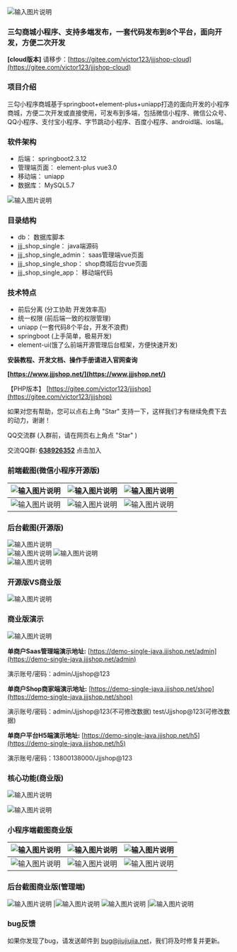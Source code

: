 ![输入图片说明](https://www.jjjshop.net/gitee/all/jdsh01.png)
### 三勾商城小程序、支持多端发布，一套代码发布到8个平台，面向开发，方便二次开发

 **[cloud版本]** 请移步：[https://gitee.com/victor123/jjjshop-cloud](https://gitee.com/victor123/jjjshop-cloud)

### 项目介绍


三勾小程序商城基于springboot+element-plus+uniapp打造的面向开发的小程序商城，方便二次开发或直接使用，可发布到多端，包括微信小程序、微信公众号、QQ小程序、支付宝小程序、字节跳动小程序、百度小程序、android端、ios端。


### 软件架构

- 后端：  springboot2.3.12
- 管理端页面：  element-plus vue3.0
- 移动端：  uniapp
- 数据库：  MySQL5.7

![输入图片说明](https://www.jjjshop.net/gitee/single-java/jjjshop.jpg)
### 目录结构

- db：  数据库脚本
- jjj_shop_single：  java端源码
- jjj_shop_single_admin：  saas管理端vue页面
- jjj_shop_single_shop：  shop商城后台vue页面
- jjj_shop_single_app：  移动端代码

### 技术特点
- 前后分离 (分工协助 开发效率高)
- 统一权限 (前后端一致的权限管理)
- uniapp (一套代码8个平台，开发不浪费)
- springboot (上手简单，极易开发)
- element-ui(饿了么前端开源管理后台框架，方便快速开发)

**安装教程、开发文档、操作手册请进入官网查询** 

 **[https://www.jjjshop.net/](https://www.jjjshop.net/)** 

【PHP版本】 [https://gitee.com/victor123/jjjshop](https://gitee.com/victor123/jjjshop)

如果对您有帮助，您可以点右上角 "Star" 支持一下，这样我们才有继续免费下去的动力，谢谢！

QQ交流群 (入群前，请在网页右上角点 "Star" )

交流QQ群:  **[638926352](http://638926352 )**   点击加入

### 前端截图(微信小程序开源版)
| ![输入图片说明](https://www.jjjshop.net/gitee/all/dky01.jpg)  | ![输入图片说明](https://www.jjjshop.net/gitee/all/dky02.jpg)  | ![输入图片说明](https://www.jjjshop.net/gitee/all/dky03.jpg)  |
|---|---|---|
| ![输入图片说明](https://www.jjjshop.net/gitee/all/dky04.jpg)  | ![输入图片说明](https://www.jjjshop.net/gitee/all/dky05.jpg)  | ![输入图片说明](https://www.jjjshop.net/gitee/all/dky06.jpg)  |

### 后台截图(开源版)
![输入图片说明](https://www.jjjshop.net/gitee/all/jdkyht01.png)  
![输入图片说明](https://www.jjjshop.net/gitee/all/jdkyht02.png) 
![输入图片说明](https://www.jjjshop.net/gitee/all/jdkyht03.png)    
![输入图片说明](https://www.jjjshop.net/gitee/all/jdkyht04.png)  
 

### 开源版VS商业版
![输入图片说明](https://www.jjjshop.net/gitee/all/jdsh02.png)

### 商业版演示
![输入图片说明](https://www.jjjshop.net/gitee/all/jdsh03.png)

**单商户Saas管理端演示地址:**  [https://demo-single-java.jjjshop.net/admin](https://demo-single-java.jjjshop.net/admin)

演示账号/密码：admin/Jjjshop@123

 **单商户Shop商家端演示地址:**  [https://demo-single-java.jjjshop.net/shop](https://demo-single-java.jjjshop.net/shop)

演示账号/密码：admin/Jjjshop@123(不可修改数据) test/Jjjshop@123(可修改数据)

 **单商户平台H5端演示地址:**  [https://demo-single-java.jjjshop.net/h5](https://demo-single-java.jjjshop.net/h5)

演示账号/密码：13800138000/Jjjshop@123
 

### 核心功能(商业版)
![输入图片说明](https://www.jjjshop.net/gitee/all/jdsh04.png)

![输入图片说明](https://www.jjjshop.net/gitee/all/jdsh05.png)

### 小程序端截图商业版
| ![输入图片说明](https://www.jjjshop.net/gitee/all/jdqt01.jpg)  | ![输入图片说明](https://www.jjjshop.net/gitee/all/jdqt02.jpg)  |![输入图片说明](https://www.jjjshop.net/gitee/all/jdqt03.jpg)  |
|---|---|---|
| ![输入图片说明](https://www.jjjshop.net/gitee/all/jdqt04.jpg)  | ![输入图片说明](https://www.jjjshop.net/gitee/all/jdqt05.jpg)  |![输入图片说明](https://www.jjjshop.net/gitee/all/jdqt06.jpg)  |

### 后台截图商业版(管理端)
![输入图片说明](https://www.jjjshop.net/gitee/all/jdht01.jpg)  |![输入图片说明](https://www.jjjshop.net/gitee/all/jdht02.jpg) 
![输入图片说明](https://www.jjjshop.net/gitee/all/jdht03.jpg)  |![输入图片说明](https://www.jjjshop.net/gitee/all/jdht04.jpg) 





 ### bug反馈

如果你发现了bug，请发送邮件到 bug@jiujiujia.net，我们将及时修复并更新。 


 
